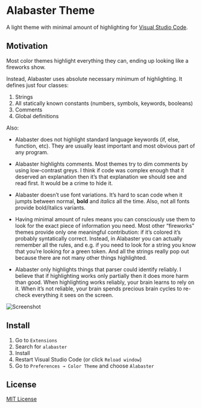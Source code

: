 # Alabaster Theme

A light theme with minimal amount of highlighting for [Visual Studio Code](http://code.visualstudio.com).

## Motivation

Most color themes highlight everything they can, ending up looking like a fireworks show.

Instead, Alabaster uses absolute necessary minimum of highlighting. It defines just four classes:

  1. Strings
  2. All statically known constants (numbers, symbols, keywords, booleans)
  3. Comments
  4. Global definitions

Also:

- Alabaster does not highlight standard language keywords (if, else, function, etc). They are usually least important and most obvious part of any program.

- Alabaster highlights comments. Most themes try to dim comments by using low-contrast greys. I think if code was complex enough that it deserved an explanation then it’s that explanation we should see and read first. It would be a crime to hide it.

- Alabaster doesn’t use font variations. It’s hard to scan code when it jumpts between normal, **bold** and *italics* all the time. Also, not all fonts provide bold/italics variants.

- Having minimal amount of rules means you can consciously use them to look for the exact piece of information you need. Most other “fireworks” themes provide only one meaningful contribution: if it’s colored it’s probably syntatically correct. Instead, in Alabaster you can actually remember all the rules, and e.g. if you need to look for a string you know that you’re looking for a green token. And all the strings really pop out because there are not many other things highlighted.

- Alabaster only highlights things that parser could identify reliably. I believe that if highlighting works only partially then it does more harm than good. When highlighting works reliably, your brain learns to rely on it. When it’s not reliable, your brain spends precious brain cycles to re-check everything it sees on the screen.

![Screenshot](https://raw.githubusercontent.com/tonsky/vscode-theme-alabaster/master/screenshot.png)

## Install

1. Go to `Extensions`
2. Search for `alabaster`
3. Install
4. Restart Visual Studio Code (or click `Reload window`)
5. Go to `Preferences → Color Theme` and choose `Alabaster`

## License

[MIT License](https://github.com/dracula/visual-studio-code/blob/master/./LICENSE)
